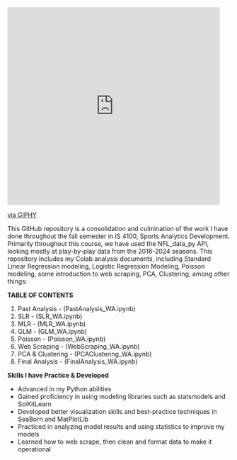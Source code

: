 <iframe src="https://giphy.com/embed/kZzY6eKKPdIjK" width="480" height="446" style="" frameBorder="0" class="giphy-embed" allowFullScreen></iframe><p><a href="https://giphy.com/gifs/kZzY6eKKPdIjK">via GIPHY</a></p>

This GitHub repository is a consolidation and culmination of the work I have done throughout the fall semester in IS 4100, Sports Analytics Development.
Primarily throughout this course, we have used the NFL_data_py API, looking mostly at play-by-play data from the 2016-2024 seasons. This repository includes my
Colab analysis documents, including Standard Linear Regression modeling, Logistic Regression Modeling, Poisson modeling, some introduction to web scraping, PCA, Clustering,
among other things:

**TABLE OF CONTENTS**
1. Past Analysis - (PastAnalysis_WA.ipynb)
2. SLR - (SLR_WA.ipynb)
3. MLR - (MLR_WA.ipynb)
4. GLM - (GLM_WA.ipynb)
5. Poisson - (Poisson_WA.ipynb)
6. Web Scraping - (WebScraping_WA.ipynb)
7. PCA & Clustering - (PCAClustering_WA.ipynb)
8. Final Analysis - (FinalAnalysis_WA.ipynb)

**Skills I have Practice & Developed**
- Advanced in my Python abilities
- Gained proficiency in using modeling libraries such as statsmodels and SciKitLearn
- Developed better visualization skills and best-practice techniques in SeaBorn and MatPlotLib
- Practiced in analyzing model results and using statistics to improve my models
- Learned how to web scrape, then clean and format data to make it operational
